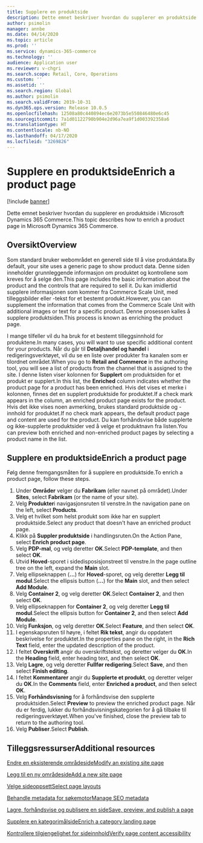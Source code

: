```yaml
---
title: Supplere en produktside
description: Dette emnet beskriver hvordan du supplerer en produktside i Microsoft Dynamics 365 Commerce.
author: psimolin
manager: annbe
ms.date: 04/14/2020
ms.topic: article
ms.prod: ''
ms.service: dynamics-365-commerce
ms.technology: ''
audience: Application user
ms.reviewer: v-chgri
ms.search.scope: Retail, Core, Operations
ms.custom: ''
ms.assetid: ''
ms.search.region: Global
ms.author: psimolin
ms.search.validFrom: 2019-10-31
ms.dyn365.ops.version: Release 10.0.5
ms.openlocfilehash: 12508a80c440894ec6e2073b5e550846480e6c45
ms.sourcegitcommit: 7a1d01122790b904e2d96a7ea9f1d003392358a6
ms.translationtype: HT
ms.contentlocale: nb-NO
ms.lasthandoff: 04/17/2020
ms.locfileid: "3269826"
---
```

# <a name="enrich-a-product-page"></a><span data-ttu-id="cda81-103">Supplere en produktside</span><span class="sxs-lookup"><span data-stu-id="cda81-103">Enrich a product page</span></span>


[!include [banner](includes/banner.md)]

<span data-ttu-id="cda81-104">Dette emnet beskriver hvordan du supplerer en produktside i Microsoft Dynamics 365 Commerce.</span><span class="sxs-lookup"><span data-stu-id="cda81-104">This topic describes how to enrich a product page in Microsoft Dynamics 365 Commerce.</span></span>

## <a name="overview"></a><span data-ttu-id="cda81-105">Oversikt</span><span class="sxs-lookup"><span data-stu-id="cda81-105">Overview</span></span>

<span data-ttu-id="cda81-106">Som standard bruker webområdet en generell side til å vise produktdata.</span><span class="sxs-lookup"><span data-stu-id="cda81-106">By default, your site uses a generic page to show product data.</span></span> <span data-ttu-id="cda81-107">Denne siden inneholder grunnleggende informasjon om produktet og kontrollene som kreves for å selge den.</span><span class="sxs-lookup"><span data-stu-id="cda81-107">This page includes the basic information about the product and the controls that are required to sell it.</span></span> <span data-ttu-id="cda81-108">Du kan imidlertid supplere informasjonen som kommer fra Commerce Scale Unit, med tilleggsbilder eller -tekst for et bestemt produkt.</span><span class="sxs-lookup"><span data-stu-id="cda81-108">However, you can supplement the information that comes from the Commerce Scale Unit with additional images or text for a specific product.</span></span> <span data-ttu-id="cda81-109">Denne prosessen kalles å supplere produktsiden.</span><span class="sxs-lookup"><span data-stu-id="cda81-109">This process is known as enriching the product page.</span></span>

<span data-ttu-id="cda81-110">I mange tilfeller vil du ha bruk for et bestemt tilleggsinnhold for produktene.</span><span class="sxs-lookup"><span data-stu-id="cda81-110">In many cases, you will want to use specific additional content for your products.</span></span> <span data-ttu-id="cda81-111">Når du går til **Detaljhandel og handel** i redigeringsverktøyet, vil du se en liste over produkter fra kanalen som er tilordnet området.</span><span class="sxs-lookup"><span data-stu-id="cda81-111">When you go to **Retail and Commerce** in the authoring tool, you will see a list of products from the channel that is assigned to the site.</span></span> <span data-ttu-id="cda81-112">I denne listen viser kolonnen for **Supplert** om produktsiden for et produkt er supplert.</span><span class="sxs-lookup"><span data-stu-id="cda81-112">In this list, the **Enriched** column indicates whether the product page for a product has been enriched.</span></span> <span data-ttu-id="cda81-113">Hvis det vises et merke i kolonnen, finnes det en supplert produktside for produktet.</span><span class="sxs-lookup"><span data-stu-id="cda81-113">If a check mark appears in the column, an enriched product page exists for the product.</span></span> <span data-ttu-id="cda81-114">Hvis det ikke vises noen avmerking, brukes standard produktside og -innhold for produktet.</span><span class="sxs-lookup"><span data-stu-id="cda81-114">If no check mark appears, the default product page and content are used for the product.</span></span> <span data-ttu-id="cda81-115">Du kan forhåndsvise både supplerte og ikke-supplerte produktsider ved å velge et produktnavn fra listen.</span><span class="sxs-lookup"><span data-stu-id="cda81-115">You can preview both enriched and non-enriched product pages by selecting a product name in the list.</span></span>

## <a name="enrich-a-product-page"></a><span data-ttu-id="cda81-116">Supplere en produktside</span><span class="sxs-lookup"><span data-stu-id="cda81-116">Enrich a product page</span></span>

<span data-ttu-id="cda81-117">Følg denne fremgangsmåten for å supplere en produktside.</span><span class="sxs-lookup"><span data-stu-id="cda81-117">To enrich a product page, follow these steps.</span></span>

1. <span data-ttu-id="cda81-118">Under **Områder** velger du **Fabrikam** (eller navnet på området).</span><span class="sxs-lookup"><span data-stu-id="cda81-118">Under **Sites**, select **Fabrikam** (or the name of your site).</span></span>
1. <span data-ttu-id="cda81-119">Velg **Produkter**i navigasjonsruten til venstre.</span><span class="sxs-lookup"><span data-stu-id="cda81-119">In the navigation pane on the left, select **Products**.</span></span>
1. <span data-ttu-id="cda81-120">Velg et hvilket som helst produkt som ikke har en supplert produktside.</span><span class="sxs-lookup"><span data-stu-id="cda81-120">Select any product that doesn't have an enriched product page.</span></span>
1. <span data-ttu-id="cda81-121">Klikk på **Suppler produktside** i handlingsruten.</span><span class="sxs-lookup"><span data-stu-id="cda81-121">On the Action Pane, select **Enrich product page**.</span></span>
1. <span data-ttu-id="cda81-122">Velg **PDP-mal**, og velg deretter **OK**.</span><span class="sxs-lookup"><span data-stu-id="cda81-122">Select **PDP-template**, and then select **OK**.</span></span>
1. <span data-ttu-id="cda81-123">Utvid **Hoved**-sporet i sidedisposisjonstreet til venstre.</span><span class="sxs-lookup"><span data-stu-id="cda81-123">In the page outline tree on the left, expand the **Main** slot.</span></span>
1. <span data-ttu-id="cda81-124">Velg ellipseknappen (**...**) for **Hoved**-sporet, og velg deretter **Legg til modul**.</span><span class="sxs-lookup"><span data-stu-id="cda81-124">Select the ellipsis button (**...**) for the **Main** slot, and then select **Add Module**.</span></span>
1. <span data-ttu-id="cda81-125">Velg **Container 2**, og velg deretter **OK**.</span><span class="sxs-lookup"><span data-stu-id="cda81-125">Select **Container 2**, and then select **OK**.</span></span>
1. <span data-ttu-id="cda81-126">Velg ellipseknappen for **Container 2**, og velg deretter **Legg til modul**.</span><span class="sxs-lookup"><span data-stu-id="cda81-126">Select the ellipsis button for **Container 2**, and then select **Add Module**.</span></span>
1. <span data-ttu-id="cda81-127">Velg **Funksjon**, og velg deretter **OK**.</span><span class="sxs-lookup"><span data-stu-id="cda81-127">Select **Feature**, and then select **OK**.</span></span>
1. <span data-ttu-id="cda81-128">I egenskapsruten til høyre, i feltet **Rik tekst**, angir du oppdatert beskrivelse for produktet.</span><span class="sxs-lookup"><span data-stu-id="cda81-128">In the properties pane on the right, in the **Rich Text** field, enter the updated description of the product.</span></span>
1. <span data-ttu-id="cda81-129">I feltet **Overskrift** angir du overskriftstekst, og deretter velger du **OK**.</span><span class="sxs-lookup"><span data-stu-id="cda81-129">In the **Heading** field, enter heading text, and then select **OK**.</span></span>
1. <span data-ttu-id="cda81-130">Velg **Lagre**, og velg deretter **Fullfør redigering**.</span><span class="sxs-lookup"><span data-stu-id="cda81-130">Select **Save**, and then select **Finish editing**.</span></span>
1. <span data-ttu-id="cda81-131">I feltet **Kommentarer** angir du **Supplerte et produkt**, og deretter velger du **OK**.</span><span class="sxs-lookup"><span data-stu-id="cda81-131">In the **Comments** field, enter **Enriched a product**, and then select **OK**.</span></span>
1. <span data-ttu-id="cda81-132">Velg **Forhåndsvisning** for å forhåndsvise den supplerte produktsiden.</span><span class="sxs-lookup"><span data-stu-id="cda81-132">Select **Preview** to preview the enriched product page.</span></span> <span data-ttu-id="cda81-133">Når du er ferdig, lukker du forhåndsvisningskategorien for å gå tilbake til redigeringsverktøyet.</span><span class="sxs-lookup"><span data-stu-id="cda81-133">When you've finished, close the preview tab to return to the authoring tool.</span></span>
1. <span data-ttu-id="cda81-134">Velg **Publiser**.</span><span class="sxs-lookup"><span data-stu-id="cda81-134">Select **Publish**.</span></span>

## <a name="additional-resources"></a><span data-ttu-id="cda81-135">Tilleggsressurser</span><span class="sxs-lookup"><span data-stu-id="cda81-135">Additional resources</span></span>

[<span data-ttu-id="cda81-136">Endre en eksisterende områdeside</span><span class="sxs-lookup"><span data-stu-id="cda81-136">Modify an existing site page</span></span>](modify-existing-page.md)

[<span data-ttu-id="cda81-137">Legg til en ny områdeside</span><span class="sxs-lookup"><span data-stu-id="cda81-137">Add a new site page</span></span>](add-new-page.md)

[<span data-ttu-id="cda81-138">Velge sideoppsett</span><span class="sxs-lookup"><span data-stu-id="cda81-138">Select page layouts</span></span>](select-page-layouts.md)

[<span data-ttu-id="cda81-139">Behandle metadata for søkemotor</span><span class="sxs-lookup"><span data-stu-id="cda81-139">Manage SEO metadata</span></span>](manage-seo-metadata.md)

[<span data-ttu-id="cda81-140">Lagre, forhåndsvise og publisere en side</span><span class="sxs-lookup"><span data-stu-id="cda81-140">Save, preview, and publish a page</span></span>](save-preview-publish-page.md)

[<span data-ttu-id="cda81-141">Supplere en kategorimålside</span><span class="sxs-lookup"><span data-stu-id="cda81-141">Enrich a category landing page</span></span>](enrich-category-page.md)

[<span data-ttu-id="cda81-142">Kontrollere tilgjengelighet for sideinnhold</span><span class="sxs-lookup"><span data-stu-id="cda81-142">Verify page content accessibility</span></span>](verify-accessibility.md)
